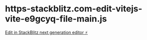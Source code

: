 # https-stackblitz.com-edit-vitejs-vite-e9gcyq-file-main.js

[Edit in StackBlitz next generation editor ⚡️](https://stackblitz.com/~/github.com/Anastasya1989/https-stackblitz.com-edit-vitejs-vite-e9gcyq-file-main.js)